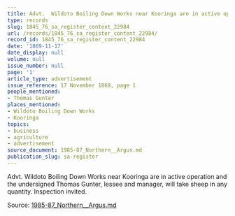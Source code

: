 ```yaml
---
title: Advt.  Wildoto Boiling Down Works near Kooringa are in active operation
type: records
slug: 1845_76_sa_register_content_22984
url: /records/1845_76_sa_register_content_22984/
record_id: 1845_76_sa_register_content_22984
date: '1869-11-17'
date_display: null
volume: null
issue_number: null
page: '1'
article_type: advertisement
issue_reference: 17 November 1869, page 1
people_mentioned:
- Thomas Gunter
places_mentioned:
- Wildoto Boiling Down Works
- Kooringa
topics:
- business
- agriculture
- advertisement
source_document: 1985-87_Northern__Argus.md
publication_slug: sa-register
---
```


Advt.  Wildoto Boiling Down Works near Kooringa are in active operation and the undersigned Thomas Gunter, lessee and manager, will take sheep in any quantity.  Inspection invited.

Source: [1985-87_Northern__Argus.md](/downloads/markdown/1985-87_Northern__Argus.md)
